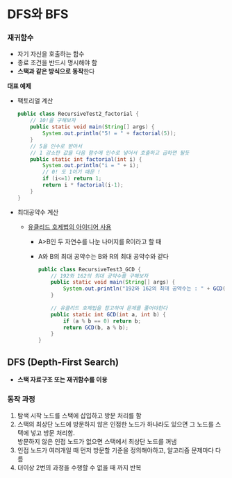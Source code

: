 # DFS와 BFS

### 재귀함수

- 자기 자신을 호출하는 함수
- 종료 조건을 반드시 명시해야 함
- **스택과 같은 방식으로 동작**한다

**대표 예제**

- 팩토리얼 계산

  ```java
  public class RecursiveTest2_factorial {
      // 10!을 구해보자
      public static void main(String[] args) {
          System.out.println("5! = " + factorial(5));
      }
      // 5을 인수로 받아서
      // 1 감소한 값을 다음 함수에 인수로 넣어서 호출하고 곱하면 될듯
      public static int factorial(int i) {
          System.out.println("i = " + i);
          // 0! 도 1이기 때문 !
          if (i<=1) return 1;
          return i * factorial(i-1);
      }
  }
  ```

  

- 최대공약수 계산

  - [유클리드 호제법의 아이디어 사용](https://ko.wikipedia.org/wiki/%EC%9C%A0%ED%81%B4%EB%A6%AC%EB%93%9C_%ED%98%B8%EC%A0%9C%EB%B2%95)

    - A>B인 두 자연수를 나눈 나머지를 R이라고 할 때

    - A와 B의 최대 공약수는 B와 R의 최대 공약수와 같다

      ```java
      public class RecursiveTest3_GCD {
          // 192와 162의 최대 공약수를 구해보자
          public static void main(String[] args) {
              System.out.println("192와 162의 최대 공약수는 : " + GCD(192, 1));
          }
          
          // 유클리드 호제법을 참고하여 문제를 풀어야한다
          public static int GCD(int a, int b) {
              if (a % b == 0) return b;
              return GCD(b, a % b);
          }
      }
      ```

      

## DFS (Depth-First Search)

- **스택 자료구조 또는 재귀함수를 이용**

### 동작 과정

1. 탐색 시작 노드를 스택에 삽입하고 방문 처리를 함
2. 스택의 최상단 노드에 방문하지 않은 인접한 노드가 하나라도 있으면 그 노드를 스택에 넣고 방문 처리함.<br>방문하지 않은 인접 노드가 없으면 스택에서 최상단 노드를 꺼냄
3. 인접 노드가 여러개일 때 먼저 방문할 기준을 정의해야하고, 알고리즘 문제마다 다름
4. 더이상 2번의 과정을 수행할 수 없을 때 까지 반복